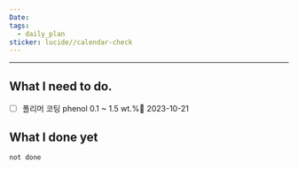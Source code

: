```yaml
---
Date: 
tags:
  - daily_plan
sticker: lucide//calendar-check
---
```

---
## What I need to do.

- [ ] 폴리머 코팅 phenol 0.1 ~ 1.5 wt.%📅 2023-10-21 




## What I done yet
```tasks
not done
```
